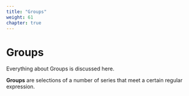 ```yaml
---
title: "Groups"
weight: 61
chapter: true
---
```


# Groups

Everything about Groups is discussed here.

**Groups** are selections of a number of series that meet a certain regular expression.

